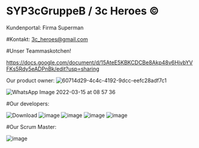 # SYP3cGruppeB / 3c Heroes ©

 Kundenportal: Firma Superman
 
 #Kontakt: 3c_heroes@gmail.com
 
 #Unser Teammaskotchen!
 
 https://docs.google.com/document/d/15AteE5KBKCDCBe8Akp48v6HjvbYVFKs5Rdy5eADPnBk/edit?usp=sharing
 
 Our product owner:
 ![60714d29-4c4c-4192-9dcc-eefc28adf7c1](https://user-images.githubusercontent.com/91053947/158373686-f7eca4a1-4d17-4ca1-859b-23fa4ff0051c.jpg)

 ![WhatsApp Image 2022-03-15 at 08 57 36](https://user-images.githubusercontent.com/91054102/158331914-d8176600-e348-4469-8541-1133fa940d20.jpeg)


 #Our developers:
 
 ![Download](https://user-images.githubusercontent.com/91054102/158330845-7225dc2d-7802-43e7-aac9-320c154b63ca.jpg) 
 ![image](https://user-images.githubusercontent.com/91054102/158331186-90c5ee86-b6bc-4bdf-ae4d-e7f64d96c328.png)
 ![image](https://user-images.githubusercontent.com/91054007/158373813-e2b4ebe9-fd11-4fe6-8065-575a9e23456c.png)
 ![image](https://user-images.githubusercontent.com/91054007/158374123-154b8f4a-60d8-4a12-9f6a-56e469ed511d.png)
![image](https://user-images.githubusercontent.com/91054007/158375223-5eff8cef-cccd-4bd6-b926-a5ef49f4dbbd.png)



 #Our Scrum Master:

 ![image](https://user-images.githubusercontent.com/91054102/158331507-b3d8470b-6c3d-4697-ae6c-a66d864bb1f7.png)



 

 
 



